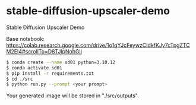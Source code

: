 # stable-diffusion-upscaler-demo
Stable Diffusion Upscaler Demo

Base notebook: https://colab.research.google.com/drive/1o1qYJcFeywzCIdkfKJy7cTpgZTCM2EI4#scrollTo=D8TJlpNohGiI

```bash
$ conda create --name sd01 python=3.10.12
$ conda activate sd01
$ pip install -r requirements.txt
$ cd ./src
$ python run.py --prompt <your prompt>
```
Your generated image will be stored in "./src/outputs".